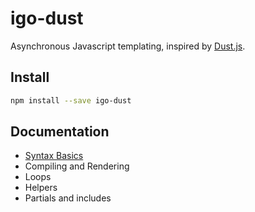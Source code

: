 
# igo-dust

Asynchronous Javascript templating, inspired by [Dust.js](https://github.com/linkedin/dustjs).

## Install

```sh
npm install --save igo-dust
```

## Documentation

- [Syntax Basics](/docs/basics.md)
- Compiling and Rendering
- Loops
- Helpers
- Partials and includes
